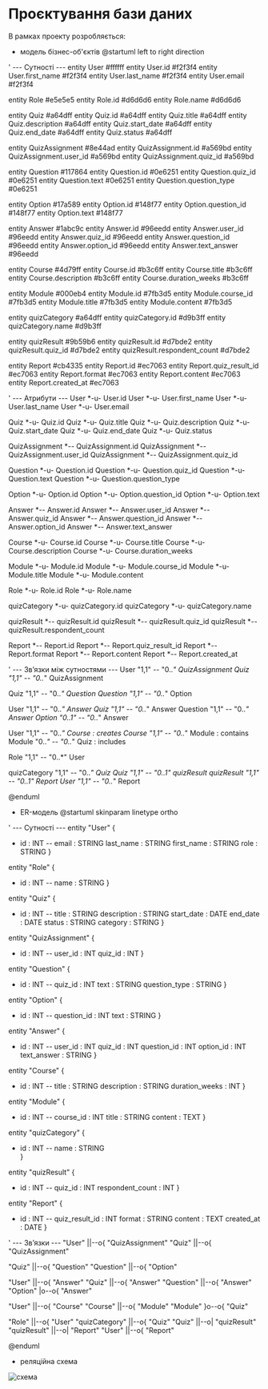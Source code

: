 # Проєктування бази даних

В рамках проекту розробляється: 
- модель бізнес-об'єктів 
@startuml
left to right direction

' --- Сутності ---
entity User #ffffff
entity User.id #f2f3f4
entity User.first_name #f2f3f4
entity User.last_name #f2f3f4
entity User.email #f2f3f4


entity Role #e5e5e5
entity Role.id #d6d6d6
entity Role.name #d6d6d6

entity Quiz #a64dff
entity Quiz.id #a64dff
entity Quiz.title #a64dff
entity Quiz.description #a64dff
entity Quiz.start_date #a64dff
entity Quiz.end_date #a64dff
entity Quiz.status #a64dff

entity QuizAssignment #8e44ad
entity QuizAssignment.id #a569bd
entity QuizAssignment.user_id #a569bd
entity QuizAssignment.quiz_id #a569bd

entity Question #117864
entity Question.id #0e6251
entity Question.quiz_id #0e6251
entity Question.text #0e6251
entity Question.question_type #0e6251

entity Option #17a589 
entity Option.id #148f77 
entity Option.question_id #148f77 
entity Option.text #148f77 

entity Answer #1abc9c 
entity Answer.id #96eedd
entity Answer.user_id #96eedd 
entity Answer.quiz_id #96eedd 
entity Answer.question_id #96eedd 
entity Answer.option_id #96eedd 
entity Answer.text_answer #96eedd 

entity Course #4d79ff
entity Course.id #b3c6ff
entity Course.title #b3c6ff
entity Course.description #b3c6ff
entity Course.duration_weeks #b3c6ff

entity Module #000eb4
entity Module.id #7fb3d5
entity Module.course_id #7fb3d5
entity Module.title #7fb3d5
entity Module.content #7fb3d5

entity quizCategory #a64dff
entity quizCategory.id #d9b3ff
entity quizCategory.name #d9b3ff

entity quizResult #9b59b6
entity quizResult.id #d7bde2 
entity quizResult.quiz_id #d7bde2 
entity quizResult.respondent_count #d7bde2 

entity Report #cb4335
entity Report.id #ec7063 
entity Report.quiz_result_id #ec7063 
entity Report.format #ec7063 
entity Report.content #ec7063
entity Report.created_at #ec7063

' --- Атрибути ---
User *-u- User.id
User *-u- User.first_name
User *-u- User.last_name
User *-u- User.email


Quiz *-u- Quiz.id
Quiz *-u- Quiz.title
Quiz *-u- Quiz.description
Quiz *-u- Quiz.start_date
Quiz *-u- Quiz.end_date
Quiz *-u- Quiz.status

QuizAssignment *-- QuizAssignment.id
QuizAssignment *-- QuizAssignment.user_id
QuizAssignment *-- QuizAssignment.quiz_id

Question *-u- Question.id
Question *-u- Question.quiz_id
Question *-u- Question.text
Question *-u- Question.question_type

Option *-u- Option.id
Option *-u- Option.question_id
Option *-u- Option.text

Answer *-- Answer.id
Answer *-- Answer.user_id
Answer *-- Answer.quiz_id
Answer *-- Answer.question_id
Answer *-- Answer.option_id
Answer *-- Answer.text_answer

Course *-u- Course.id
Course *-u- Course.title
Course *-u- Course.description
Course *-u- Course.duration_weeks

Module *-u- Module.id
Module *-u- Module.course_id
Module *-u- Module.title
Module *-u- Module.content

Role *-u- Role.id
Role *-u- Role.name

quizCategory *-u- quizCategory.id
quizCategory *-u- quizCategory.name

quizResult *-- quizResult.id
quizResult *-- quizResult.quiz_id
quizResult *-- quizResult.respondent_count


Report *-- Report.id
Report *-- Report.quiz_result_id
Report *-- Report.format
Report *-- Report.content
Report *-- Report.created_at

' --- Зв’язки між сутностями ---
User "1,1" -- "0..*" QuizAssignment
Quiz "1,1" -- "0..*" QuizAssignment

Quiz "1,1" -- "0..*" Question
Question "1,1" -- "0..*" Option

User "1,1" -- "0..*" Answer
Quiz "1,1" -- "0..*" Answer
Question "1,1" -- "0..*" Answer
Option "0..1" -- "0..*" Answer

User "1,1" -- "0..*" Course : creates
Course "1,1" -- "0..*" Module : contains
Module "0..*" -- "0..*" Quiz : includes

Role "1,1" -- "0..*" User

quizCategory "1,1" -- "0..*" Quiz
Quiz "1,1" -- "0..1" quizResult
quizResult "1,1" -- "0..1" Report
User "1,1" -- "0..*" Report

@enduml

- ER-модель
@startuml
skinparam linetype ortho

' --- Сутності ---
entity "User" {
  + id : INT
  --
  email : STRING
  last_name : STRING
  first_name : STRING
  role : STRING
}

entity "Role" {
  + id : INT
  --
  name : STRING
}

entity "Quiz" {
  + id : INT
  --
  title : STRING
  description : STRING
  start_date : DATE
  end_date : DATE
  status : STRING
  category : STRING
}

entity "QuizAssignment" {
  + id : INT
  --
  user_id : INT
  quiz_id : INT
}

entity "Question" {
  + id : INT
  --
  quiz_id : INT
  text : STRING
  question_type : STRING
}

entity "Option" {
  + id : INT
  --
  question_id : INT
  text : STRING
}

entity "Answer" {
  + id : INT
  --
  user_id : INT
  quiz_id : INT
  question_id : INT
  option_id : INT
  text_answer : STRING
}

entity "Course" {
  + id : INT
  --
  title : STRING
  description : STRING
  duration_weeks : INT
}

entity "Module" {
  + id : INT
  --
  course_id : INT
  title : STRING
  content : TEXT
}

entity "quizCategory" {
  + id : INT
  --
  name : STRING  
}

entity "quizResult" {
  + id : INT
  --
  quiz_id : INT
  respondent_count : INT
}

entity "Report" {
  + id : INT
  --
  quiz_result_id : INT
  format : STRING
  content : TEXT
  created_at : DATE
}

' --- Зв’язки ---
"User" ||--o{ "QuizAssignment"
"Quiz" ||--o{ "QuizAssignment"

"Quiz" ||--o{ "Question"
"Question" ||--o{ "Option"

"User" ||--o{ "Answer"
"Quiz" ||--o{ "Answer"
"Question" ||--o{ "Answer"
"Option" |o--o{ "Answer"

"User" ||--o{ "Course"
"Course" ||--o{ "Module"
"Module" }o--o{ "Quiz"

"Role" ||--o{ "User"
"quizCategory" ||--o{ "Quiz"
"Quiz" ||--o| "quizResult"
"quizResult" ||--o| "Report"
"User" ||--o{ "Report"

@enduml

- реляційна схема

![схема](https://github.com/SukhovAndriy/edu_db_labs/raw/master/docs/design/scheme.png)
